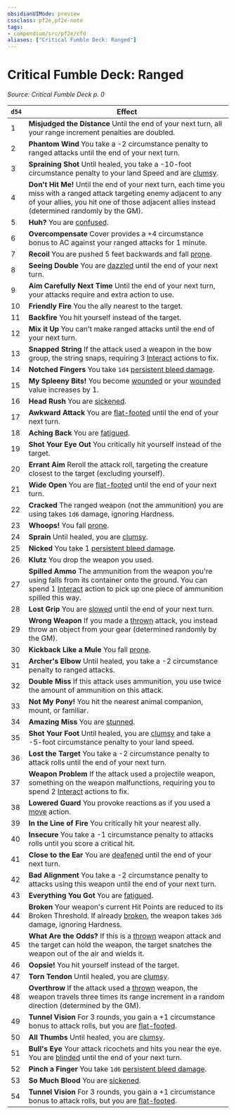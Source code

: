 ```yaml
---
obsidianUIMode: preview
cssclass: pf2e,pf2e-note
tags:
- compendium/src/pf2e/cfd
aliases: ["Critical Fumble Deck: Ranged"]
---
```

# Critical Fumble Deck: Ranged  
*Source: Critical Fumble Deck p. 0*  

| `d54` | Effect |
|-------|--------|
| 1 | **Misjudged the Distance** Until the end of your next turn, all your range increment penalties are doubled. |
| 2 | **Phantom Wind** You take a -2 circumstance penalty to ranged attacks until the end of your next turn. |
| 3 | **Spraining Shot** Until healed, you take a -10-foot circumstance penalty to your land Speed and are [clumsy](../conditions.md#Clumsy). |
| 4 | **Don't Hit Me!** Until the end of your next turn, each time you miss with a ranged attack targeting enemy adjacent to any of your allies, you hit one of those adjacent allies instead (determined randomly by the GM). |
| 5 | **Huh?** You are [confused](../conditions.md#Confused). |
| 6 | **Overcompensate** Cover provides a +4 circumstance bonus to AC against your ranged attacks for 1 minute. |
| 7 | **Recoil** You are pushed 5 feet backwards and fall [prone](../conditions.md#Prone). |
| 8 | **Seeing Double** You are [dazzled](../conditions.md#Dazzled) until the end of your next turn. |
| 9 | **Aim Carefully Next Time** Until the end of your next turn, your attacks require and extra action to use. |
| 10 | **Friendly Fire** You the ally nearest to the target. |
| 11 | **Backfire** You hit yourself instead of the target. |
| 12 | **Mix it Up** You can't make ranged attacks until the end of your next turn. |
| 13 | **Snapped String** If the attack used a weapon in the bow group, the string snaps, requiring 3 [Interact](../actions/interact.md) actions to fix. |
| 14 | **Notched Fingers** You take `1d4` [persistent bleed damage](../conditions.md#Persistent%20Damage). |
| 15 | **My Spleeny Bits!** You become [wounded](../conditions.md#Wounded) or your [wounded](../conditions.md#Wounded) value increases by 1. |
| 16 | **Head Rush** You are [sickened](../conditions.md#Sickened). |
| 17 | **Awkward Attack** You are [flat-footed](../conditions.md#Flat-footed) until the end of your next turn. |
| 18 | **Aching Back** You are [fatigued](../conditions.md#Fatigued). |
| 19 | **Shot Your Eye Out** You critically hit yourself instead of the target. |
| 20 | **Errant Aim** Reroll the attack roll, targeting the creature closest to the target (excluding yourself). |
| 21 | **Wide Open** You are [flat-footed](../conditions.md#Flat-footed) until the end of your next turn. |
| 22 | **Cracked** The ranged weapon (not the ammunition) you are using takes `1d6` damage, ignoring Hardness. |
| 23 | **Whoops!** You fall [prone](../conditions.md#Prone). |
| 24 | **Sprain** Until healed, you are [clumsy](../conditions.md#Clumsy). |
| 25 | **Nicked** You take 1 [persistent bleed damage](../conditions.md#Persistent%20Damage). |
| 26 | **Klutz** You drop the weapon you used. |
| 27 | **Spilled Ammo** The ammunition from the weapon you're using falls from its container onto the ground. You can spend 1 [Interact](../actions/interact.md) action to pick up one piece of ammunition spilled this way. |
| 28 | **Lost Grip** You are [slowed](../conditions.md#Slowed) until the end of your next turn. |
| 29 | **Wrong Weapon** If you made a [thrown](../traits/thrown.md) attack, you instead throw an object from your gear (determined randomly by the GM). |
| 30 | **Kickback Like a Mule** You fall [prone](../conditions.md#Prone). |
| 31 | **Archer's Elbow** Until healed, you take a -2 circumstance penalty to ranged attacks. |
| 32 | **Double Miss** If this attack uses ammunition, you use twice the amount of ammunition on this attack. |
| 33 | **Not My Pony!** You hit the nearest animal companion, mount, or familiar. |
| 34 | **Amazing Miss** You are [stunned](../conditions.md#Stunned). |
| 35 | **Shot Your Foot** Until healed, you are [clumsy](../conditions.md#Clumsy) and take a -5-foot circumstance penalty to your land speed. |
| 36 | **Lost the Target** You take a -2 circumstance penalty to attack rolls until the end of your next turn. |
| 37 | **Weapon Problem** If the attack used a projectile weapon, something on the weapon malfunctions, requiring you to spend 2 [Interact](../actions/interact.md) actions to fix. |
| 38 | **Lowered Guard** You provoke reactions as if you used a [move](../traits/move.md) action. |
| 39 | **In the Line of Fire** You critically hit your nearest ally. |
| 40 | **Insecure** You take a -1 circumstance penalty to attacks rolls until you score a critical hit. |
| 41 | **Close to the Ear** You are [deafened](../conditions.md#Deafened) until the end of your next turn. |
| 42 | **Bad Alignment** You take a -2 circumstance penalty to attacks using this weapon until the end of your next turn. |
| 43 | **Everything You Got** You are [fatigued](../conditions.md#Fatigued). |
| 44 | **Broken** Your weapon's current Hit Points are reduced to its Broken Threshold. If already [broken](../conditions.md#Broken), the weapon takes `3d6` damage, ignoring Hardness. |
| 45 | **What Are the Odds?** If this is a [thrown](../traits/thrown.md) weapon attack and the target can hold the weapon, the target snatches the weapon out of the air and wields it. |
| 46 | **Oopsie!** You hit yourself instead of the target. |
| 47 | **Torn Tendon** Until healed, you are [clumsy](../conditions.md#Clumsy). |
| 48 | **Overthrow** If the attack used a [thrown](../traits/thrown.md) weapon, the weapon travels three times its range increment in a random direction (determined by the GM). |
| 49 | **Tunnel Vision** For 3 rounds, you gain a +1 circumstance bonus to attack rolls, but you are [flat-footed](../conditions.md#Flat-footed). |
| 50 | **All Thumbs** Until healed, you are [clumsy](../conditions.md#Clumsy). |
| 51 | **Bull's Eye** Your attack ricochets and hits you near the eye. You are [blinded](../conditions.md#Blinded) until the end of your next turn. |
| 52 | **Pinch a Finger** You take `1d6` [persistent bleed damage](../conditions.md#Persistent%20Damage). |
| 53 | **So Much Blood** You are [sickened](../conditions.md#Sickened). |
| 54 | **Tunnel Vision** For 3 rounds, you gain a +1 circumstance bonus to attack rolls, but you are [flat-footed](../conditions.md#Flat-footed). |